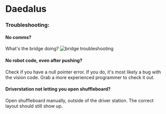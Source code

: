 # Daedalus

### Troubleshooting: 
#### No comms? 
What's the bridge doing? 
![bridge troubleshooting](https://s3.amazonaws.com/screensteps_live/image_assets/assets/000/295/302/original/b23f2b0c-053e-43cc-b7b0-dcd259993955.png?1483918602 "bridge troubleshooting")

#### No robot code, even after pushing? 

Check if you have a null pointer error. If you do, it's most likely a bug with the vision code. Grab a more experienced programmer to check it out.

#### Driverstation not letting you open shuffleboard? 
Open shuffleboard manually, outside of the driver station. The correct layout should still show up. 


